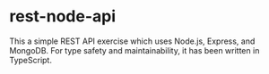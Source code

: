 # rest-node-api

This a simple REST API exercise which uses Node.js, Express, and MongoDB. For type safety and maintainability, it has been written in TypeScript.